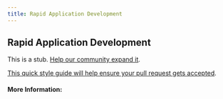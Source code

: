 ```yaml
---
title: Rapid Application Development
---
```


## Rapid Application Development

This is a stub. [Help our community expand it](https://github.com/freecodecamp/guides/tree/master/src/pages/articles/agile/rapid-application-development/index.md).

[This quick style guide will help ensure your pull request gets accepted](https://github.com/freeCodeCamp/guides/blob/master/README.md).

<!-- The article goes here, in GitHub-flavored Markdown. Feel free to add YouTube videos, images, and CodePen/JSBin embeds  -->

#### More Information:
<!-- Please add any articles you think might be helpful to read before writing the article -->


